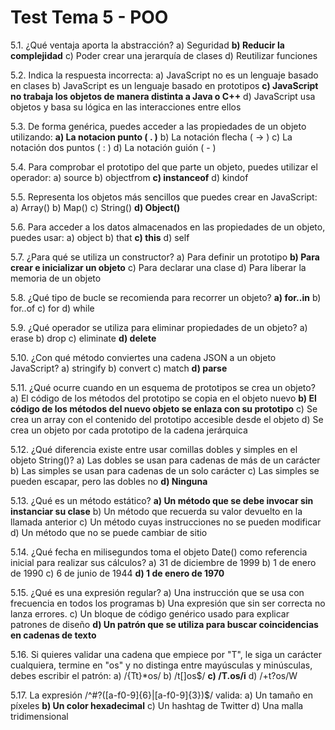 # Test Tema 5 - POO

5.1. ¿Qué ventaja aporta la abstracción?
a) Seguridad
**b) Reducir la complejidad**
c) Poder crear una jerarquía de clases
d) Reutilizar funciones

5.2. Indica la respuesta incorrecta:
a) JavaScript no es un lenguaje basado en clases
b) JavaScript es un lenguaje basado en prototipos
**c) JavaScript no trabaja los objetos de manera distinta a Java o C++**
d) JavaScript usa objetos y basa su lógica en las interacciones entre ellos

5.3. De forma genérica, puedes acceder a las propiedades de un objeto utilizando:
**a) La notacion punto ( . )**
b) La notación flecha ( -> )
c) La notación dos puntos ( : )
d) La notación guión ( - )

5.4. Para comprobar el prototipo del que parte un objeto, puedes utilizar el operador:
a) source
b) objectfrom
**c) instanceof**
d) kindof

5.5. Representa los objetos más sencillos que puedes crear en JavaScript:
a) Array()
b) Map()
c) String()
**d) Object()**

5.6. Para acceder a los datos almacenados en las propiedades de un objeto, puedes usar:
a) object
b) that
**c) this**
d) self

5.7. ¿Para qué se utiliza un constructor?
a) Para definir un prototipo
**b) Para crear e inicializar un objeto**
c) Para declarar una clase
d) Para liberar la memoria de un objeto

5.8. ¿Qué tipo de bucle se recomienda para recorrer un objeto?
**a) for..in**
b) for..of
c) for
d) while

5.9. ¿Qué operador se utiliza para eliminar propiedades de un objeto?
a) erase
b) drop
c) eliminate
**d) delete**

5.10. ¿Con qué método conviertes una cadena JSON a un objeto JavaScript?
a) stringify
b) convert
c) match
**d) parse**

5.11. ¿Qué ocurre cuando en un esquema de prototipos se crea un objeto?
a) El código de los métodos del prototipo se copia en el objeto nuevo
**b) El código de los métodos del nuevo objeto se enlaza con su prototipo**
c) Se crea un array con el contenido del prototipo accesible desde el objeto
d) Se crea un objeto por cada prototipo de la cadena jerárquica

5.12. ¿Qué diferencia existe entre usar comillas dobles y simples en el objeto String()?
a) Las dobles se usan para cadenas de más de un carácter
b) Las simples se usan para cadenas de un solo carácter
c) Las simples se pueden escapar, pero las dobles no
**d) Ninguna**

5.13. ¿Qué es un método estático?
**a) Un método que se debe invocar sin instanciar su clase**
b) Un método que recuerda su valor devuelto en la llamada anterior
c) Un método cuyas instrucciones no se pueden modificar
d) Un método que no se puede cambiar de sitio

5.14. ¿Qué fecha en milisegundos toma el objeto Date() como referencia inicial para realizar sus cálculos?
a) 31 de diciembre de 1999
b) 1 de enero de 1990
c) 6 de junio de 1944
**d) 1 de enero de 1970**

5.15. ¿Qué es una expresión regular?
a) Una instrucción que se usa con frecuencia en todos los programas
b) Una expresión que sin ser correcta no lanza errores.
c) Un bloque de código genérico usado para explicar patrones de diseño
**d) Un patrón que se utiliza para buscar coincidencias en cadenas de texto**

5.16. Si quieres validar una cadena que empiece por "T", le siga un carácter cualquiera, termine en "os" y no distinga entre mayúsculas y minúsculas, debes escribir el patrón:
a) /{Tt}*os/
b) /t[]os$/
**c) /T.os/i**
d) /+t?os/W

5.17. La expresión /^#?([a-f0-9]{6}|[a-f0-9]{3})$/ valida:
a) Un tamaño en píxeles
**b) Un color hexadecimal**
c) Un hashtag de Twitter
d) Una malla tridimensional
